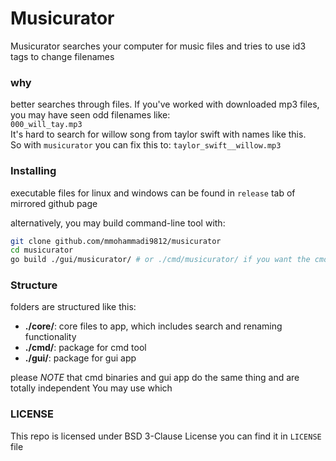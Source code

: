 Musicurator
===========
Musicurator searches your computer for music files and tries to use id3 tags to change filenames
### why
better searches through files. If you've worked with downloaded mp3 files, you may have seen odd filenames like:  
`000_will_tay.mp3`  
It's hard to search for willow song from taylor swift with names like this.  
So with `musicurator` you can fix this to: `taylor_swift__willow.mp3`  
### Installing
executable files for linux and windows can be found in `release` tab of mirrored github page  

alternatively, you may build command-line tool with:  
```bash
git clone github.com/mmohammadi9812/musicurator
cd musicurator
go build ./gui/musicurator/ # or ./cmd/musicurator/ if you want the cmd binaries
```
### Structure
folders are structured like this:  
+ **./core/**: core files to app, which includes search and renaming functionality
+ **./cmd/**: package for cmd tool
+ **./gui/**: package for gui app

please *NOTE* that cmd binaries and gui app do the same thing and are totally independent
You may use which 

### LICENSE
This repo is licensed under BSD 3-Clause License
you can find it in `LICENSE` file
